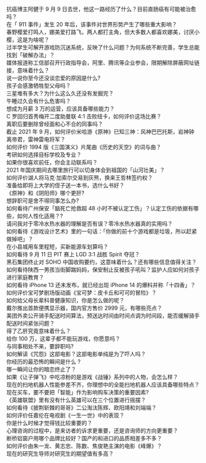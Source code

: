 抗癌博主阿健于 9 月 9 日去世，他这一路经历了什么？目前直肠癌有可能被治愈吗？  
在「 911 事件」发生 20 年后，该事件对世界形势产生了哪些重大影响？  
春野樱爱打鸣人，娜美爱打路飞，两人都打主角，但大多数人都喜欢娜美，讨厌小樱，这是为啥呢？  
过半学生可解开游戏防沉迷系统，反映了什么问题？为何系统不断完善，学生总能找到「破解办法」？  
媒体报道称工信部召开行政指导会，阿里、腾讯等企业参会，限期解除屏蔽网址链接，意味着什么？  
说一说你至今还没谈恋爱的原因是什么?  
孩子会感激牺牲型父母吗？  
三星堆有多大？为什么这么久还没有发掘完？  
午睡过久会有什么危害吗？  
想成为月薪 3 万的运营，应该具备哪些能力？  
C 罗回归首秀梅开二度助曼联 4:1 击败纽卡，如何评价这场比赛？  
离职后要删除曾经面和心不合的同事吗？  
截止 2021 年 9 月，如何评价米哈游《原神》已知三神：风神巴巴托斯，岩神钟离帝君，雷神雷电将军？  
如何评价 1994 版《三国演义》片尾曲《历史的天空》的词与曲？  
考研如何选择目标学校及专业？  
如果你很喜欢前任，你会主动联系吗？  
2021 年国庆期间去哪里旅行可以切身体会到祖国的「山河壮美」？  
如何评价湖人将马克·加索尔交易到灰熊，换来王哲林签约权？  
准备给即将上大学的侄子送一本书，选什么书好？  
《原神》和《阴阳师》哪个更肝?  
想辞职可是舍不得同事怎么办?  
如何看待广州保安「脑死亡抢救超 48 小时不被认定工伤」？认定工伤的依据有哪些，如何人性化适用？?  
请问我对于零冷水热水器的理解是否有误？零冷水热水器真的实用吗？  
如何看待《游戏设计艺术》里的一句话：「你做的前十个游戏都是垃圾，所以赶紧做掉吧」？  
在小县城用车里程短，买新能源车划算吗？  
如何看待 9 月 11 日 PIT 赛上 LGD 3:1 战胜 Spirit 夺冠？  
黑石集团终止对 SOHO 中国收购要约，这意味着什么？还有哪些信息值得关注？  
如何看待陕西一男孩当街脚踹妈妈，保安制止反被孩子吼叫？监护人应如何对孩子进行家庭教育？  
如何看待 iPhone 13 还未发布，就已经出现 iPhone 14 的爆料并称「十四香」？  
如何评价宝可梦剧场版动画《宝可梦：皮卡丘和可可的冒险》？  
如何给父母长辈科普健康知识，你是怎么做的呢？  
戴尔推出首款便携显示器，国内官方售价 2999 元，有哪些亮点？  
美团外卖公开骑手配送时间算法，预送达时间由时间点调为时间段，能否缓解骑手配送时间紧张问题？  
得了乙肝究竟意味着什么？  
给你 100 万，这辈子都不能玩游戏，你愿意吗？  
与同事相处不来，要辞职吗?  
如何解读《咒怨》这部电影？这部电影单纯是为了吓人吗？  
你经历的最恐怖的瞬间是什么 ?  
哪一瞬间让你的暗恋终止了？  
如果《让子弹飞》中吃凉粉的是游戏《战锤》系列中的人物，会怎么样？  
现在的扫地机器人性能参差不齐，你理想中的全能扫地机器人应该具备哪些特点？  
现在买车，要不要把「智能」作为影响购车决策的重要因素?  
《英雄联盟》里有没有什么英雄可以在三个位置进行摇摆？  
如何看待《披荆斩棘的哥哥》二公淘汰陈辉、欧阳靖和刘端端？  
如何评价任嘉伦在电视剧《一生一世》中的表现？  
你是什么时候才觉得钱比较重要的？  
心理咨询的过程中，是来访者的诉求更重要，还是咨询师的方向更重要？  
断桥铝窗户用哪个品牌比较好？国产的和进口的品质相差多不多？  
如何评价由朱一龙、黄志忠、陈数、焦俊艳主演的电影《峰爆》？  
现在的研究生导师对研究生的期望值有多高？  
